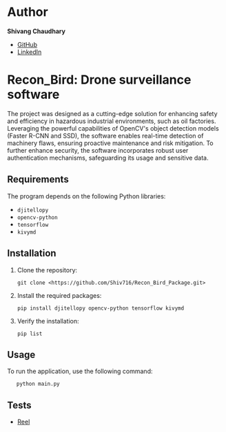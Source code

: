 # Author
**Shivang Chaudhary**
  - [GitHub](https://github.com/Shiv716)
  - [LinkedIn](https://www.linkedin.com/in/shivang-chaudhary-2235831b5/)

# Recon_Bird: Drone surveillance software

The project was designed as a cutting-edge solution for enhancing safety and efficiency in hazardous industrial environments, 
such as oil factories. Leveraging the powerful capabilities of OpenCV's object detection models (Faster R-CNN and SSD), 
the software enables real-time detection of machinery flaws, ensuring proactive maintenance and risk mitigation. 
To further enhance security, the software incorporates robust user authentication mechanisms, safeguarding its usage and sensitive data.

## Requirements

The program depends on the following Python libraries:
- `djitellopy`
- `opencv-python`
- `tensorflow`
- `kivymd`


## Installation

1. Clone the repository:
    ```
    git clone <https://github.com/Shiv716/Recon_Bird_Package.git>
    ```
2. Install the required packages:
    ```
    pip install djitellopy opencv-python tensorflow kivymd
    ```
3. Verify the installation:
    ```
    pip list
    ```

## Usage

To run the application, use the following command:
 ```
    python main.py
 ```

## Tests

- [Reel](https://tinyurl.com/Recon-Bird)
